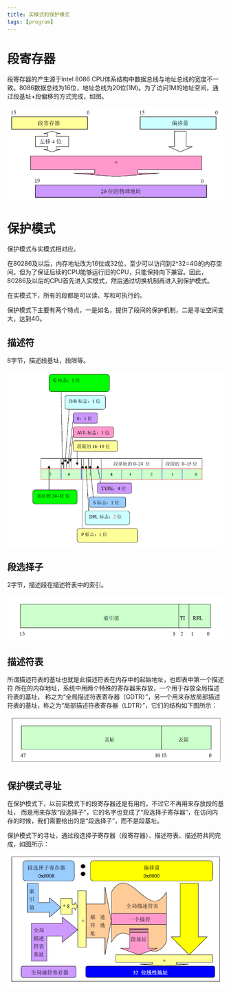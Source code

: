 ```yaml
---
title: 实模式和保护模式 
tags: [program]
---
```


# 段寄存器

段寄存器的产生源于Intel 8086 CPU体系结构中数据总线与地址总线的宽度不一致。8086数据总线为16位，地址总线为20位(1M)。为了访问1M的地址空间，通过段基址+段偏移的方式完成，如图。

![Real Addressing](/public/img/osmode/real_addressing.png)

# 保护模式

保护模式与实模式相对应。

在80286及以后，内存地址改为16位或32位，至少可以访问到2^32=4G的内存空间。但为了保证后续的CPU能够运行旧的CPU，只能保持向下兼容。因此，80286及以后的CPU首先进入实模式，然后通过切换机制再进入到保护模式。

在实模式下，所有的段都是可以读、写和可执行的。

保护模式下主要有两个特点，一是如名，提供了段间的保护机制，二是寻址空间变大，达到4G。
	
## 描述符

8字节，描述段基址，段限等。

![Descriptor](/public/img/osmode/descriptor.png)

## 段选择子

2字节，描述段在描述符表中的索引。

![Selector](/public/img/osmode/selector.png)

## 描述符表

所谓描述符表的基址也就是此描述符表在内存中的起始地址，也即表中第一个描述符
所在的内存地址，系统中用两个特殊的寄存器来存放，一个用于存放全局描述符表的基址，
称之为“全局描述符表寄存器（GDTR）”，另一个用来存放局部描述符表的基址，称之为“局部描述符表寄存器（LDTR）”，它们的结构如下图所示：

![Table](/public/img/osmode/table.png)

## 保护模式寻址

在保护模式下，以前实模式下的段寄存器还是有用的，不过它不再用来存放段的基址，
而是用来存放“段选择子”，它的名字也变成了“段选择子寄存器”，在访问内存的时候，我们需要给出的是“段选择子”，而不是段基址。

保护模式下的寻址，通过段选择子寄存器（段寄存器）、描述符表、描述符共同完成，如图所示：
	
![Protect Addressing](/public/img/osmode/protect_addressing.png)


